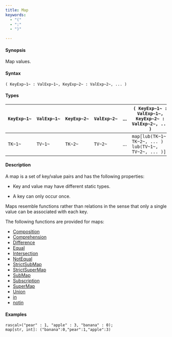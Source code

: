 ```yaml
---
title: Map
keywords:
  - "("
  - ":"
  - ")"

---
```


#### Synopsis

Map values.

#### Syntax

`( KeyExp~1~ : ValExp~1~, KeyExp~2~ : ValExp~2~, ... )`

#### Types


| `KeyExp~1~` | `ValExp~1~` | `KeyExp~2~` | `ValExp~2~` | ... | `( KeyExp~1~ : ValExp~1~, KeyExp~2~ : ValExp~2~, ... )`   |
| --- | --- | --- | --- | --- | --- |
| `TK~1~`     |  `TV~1~`    |  `TK~2~`    | `TV~2~`     | ... | `map[lub(TK~1~, TK~2~, ... ) , lub(TV~1~, TV~2~, ... )]`  |


#### Description

A map is a set of key/value pairs and has the following properties:

*  Key and value may have different static types.

*  A key can only occur once.


Maps resemble functions rather than relations in the sense that only a single value can be associated with each key.

The following functions are provided for maps:

* [Composition](../../../../Rascal/Expressions/Values/Map/Composition/index.md)
* [Comprehension](../../../../Rascal/Expressions/Values/Map/Comprehension/index.md)
* [Difference](../../../../Rascal/Expressions/Values/Map/Difference/index.md)
* [Equal](../../../../Rascal/Expressions/Values/Map/Equal/index.md)
* [Intersection](../../../../Rascal/Expressions/Values/Map/Intersection/index.md)
* [NotEqual](../../../../Rascal/Expressions/Values/Map/NotEqual/index.md)
* [StrictSubMap](../../../../Rascal/Expressions/Values/Map/StrictSubMap/index.md)
* [StrictSuperMap](../../../../Rascal/Expressions/Values/Map/StrictSuperMap/index.md)
* [SubMap](../../../../Rascal/Expressions/Values/Map/SubMap/index.md)
* [Subscription](../../../../Rascal/Expressions/Values/Map/Subscription/index.md)
* [SuperMap](../../../../Rascal/Expressions/Values/Map/SuperMap/index.md)
* [Union](../../../../Rascal/Expressions/Values/Map/Union/index.md)
* [in](../../../../Rascal/Expressions/Values/Map/in/index.md)
* [notin](../../../../Rascal/Expressions/Values/Map/notin/index.md)

#### Examples


```rascal-shell 
rascal>("pear" : 1, "apple" : 3, "banana" : 0);
map[str, int]: ("banana":0,"pear":1,"apple":3)
```



